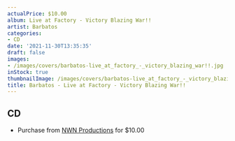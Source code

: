 ```yaml
---
actualPrice: $10.00
album: Live at Factory - Victory Blazing War!!
artist: Barbatos
categories:
- CD
date: '2021-11-30T13:35:35'
draft: false
images:
- /images/covers/barbatos-live_at_factory_-_victory_blazing_war!!.jpg
inStock: true
thumbnailImage: /images/covers/barbatos-live_at_factory_-_victory_blazing_war!!-thumb.jpg
title: Barbatos - Live at Factory - Victory Blazing War!!
---
```


## CD
* Purchase from [NWN Productions](http://shop.nwnprod.com/index.php?route=product/product&path=93&product_id=12611&sort=pd.name&order=ASC) for $10.00
